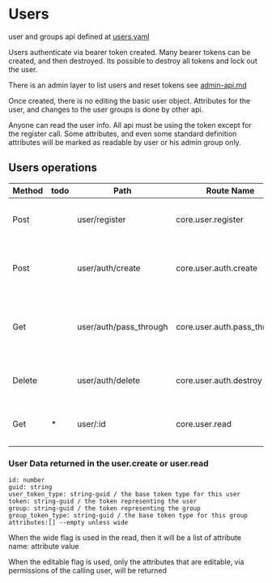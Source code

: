 # Users

user and groups api defined at [users.yaml](../../../api-docs/users.yaml)


Users authenticate via bearer token created. Many bearer tokens can be created, and then destroyed. Its possible to destroy all tokens and lock out the user.


There is an admin layer to list users and reset tokens see [admin-api.md](admin-api.md)

Once created, there is no editing the basic user object. Attributes for the user, and changes to the user groups is done by other api.

Anyone can read the user info. All api must be using the token except for the register call.
Some attributes, and even some standard definition attributes will be marked as readable by user or his admin group only.

## Users operations

| Method | todo | Path                   | Route Name                  | Description                                         | Args                                  | Notes                             |
|--------|------|------------------------|-----------------------------|-----------------------------------------------------|---------------------------------------|-----------------------------------|
| Post   |      | user/register          | core.user.register          | Makes a new user                                    | username (must be unique)             | returns a bearer token            |
| Post   |      | user/auth/create       | core.user.auth.create       | makes a new bearer token for the authenticated user | optional pass through data to store   |                                   |
| Get    |      | user/auth/pass_through | core.user.auth.pass_through | gets associated data in the token                   |                                       | uses the log in token to get data |
| Delete |      | user/auth/delete       | core.user.auth.destroy      | Deletes the token being used in this call           |                                       | cannot delete last token          |
| Get    | *    | user/:id               | core.user.read              | Shows the user information                          | optional wide flag to show attributes |                                   |

### User Data returned in the user.create or user.read

    id: number
    guid: string 
    user_token_type: string-guid / the base token type for this user
    token: string-guid / the token representing the user
    group: string-guid / the token representing the group
    group_token_type: string-guid / the base token type for this group
    attributes:[] --empty unless wide

When the wide flag is used in the read, then it will be a list of attribute name: attribute value

When the editable flag is used, only the attributes that are editable, via permissions of the calling user, will be returned